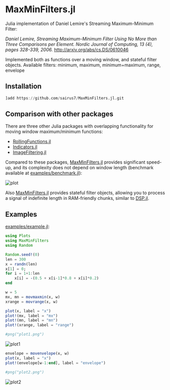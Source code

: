 # MaxMinFilters.jl

Julia implementation of Daniel Lemire's Streaming Maximum-Minimum Filter:

_Daniel Lemire, Streaming Maximum-Minimum Filter Using No More than Three Comparisons per Element. Nordic Journal of Computing, 13 (4), pages 328-339, 2006._
http://arxiv.org/abs/cs.DS/0610046

Implemented both as functions over a moving window, and stateful filter objects. 
Available filters: minimum, maximum, minimum+maximum, range, envelope 

## Installation
```julia
]add https://github.com/sairus7/MaxMinFilters.jl.git
```

## Comparison with other packages
There are three other Julia packages with overlapping functionality for moving window maximum/minimum functions:
- [RollingFunctions.jl](https://github.com/JeffreySarnoff/RollingFunctions.jl)
- [Indicators.jl](https://github.com/dysonance/Indicators.jl)
- [ImageFiltering.jl](https://github.com/JuliaImages/ImageFiltering.jl)

Compared to these packages, [MaxMinFilters.jl](https://github.com/sairus7/MaxMinFilters.jl) provides significant speed-up, and its complexity does not depend on window length (benchmark available at [examples/benchmark.jl](https://github.com/sairus7/MaxMinFilters.jl/blob/master/examples/benchmark.jl)):

![plot](https://user-images.githubusercontent.com/20798349/68367252-4f6b6c00-0146-11ea-9978-00e7191aa85d.png)

Also [MaxMinFilters.jl](https://github.com/sairus7/MaxMinFilters.jl) provides stateful filter objects, allowing you to process a signal of indefinite length in RAM-friendly chunks, similar to [DSP.jl](https://juliadsp.github.io/DSP.jl/stable/filters/#stateful-filter-objects-1).

## Examples
[examples/example.jl](https://github.com/sairus7/MaxMinFilters.jl/blob/master/examples/example.jl):
```julia
using Plots
using MaxMinFilters
using Random

Random.seed!(0)
len = 300
x = randn(len)
x[1] = 0;
for i = 1+1:len
    x[i] = -(0.5 + x[i-1]*0.8 + x[i]*0.2)
end

w = 5
mx, mn = movmaxmin(x, w)
xrange = movrange(x, w)

plot(x, label = "x")
plot!(mx, label = "mx")
plot!(mn, label = "mn")
plot!(xrange, label = "range")

#png("plot1.png")
```
![plot1](https://user-images.githubusercontent.com/20798349/67228143-61a89300-f441-11e9-8e0d-bd76209ec7a4.png)
```julia
envelope = movenvelope(x, w)
plot(x, label = "x")
plot!(envelope[w-1:end], label = "envelope")

#png("plot2.png")
```
![plot2](https://user-images.githubusercontent.com/20798349/67546564-63a27880-f705-11e9-8c94-69cda507b591.png)
